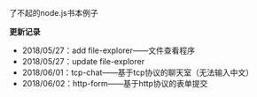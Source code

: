 了不起的node.js书本例子



**更新记录**

- 2018/05/27：add file-explorer——文件查看程序
- 2018/05/27：update file-explorer
- 2018/06/01：tcp-chat——基于tcp协议的聊天室（无法输入中文）
- 2018/06/02：http-form——基于http协议的表单提交

